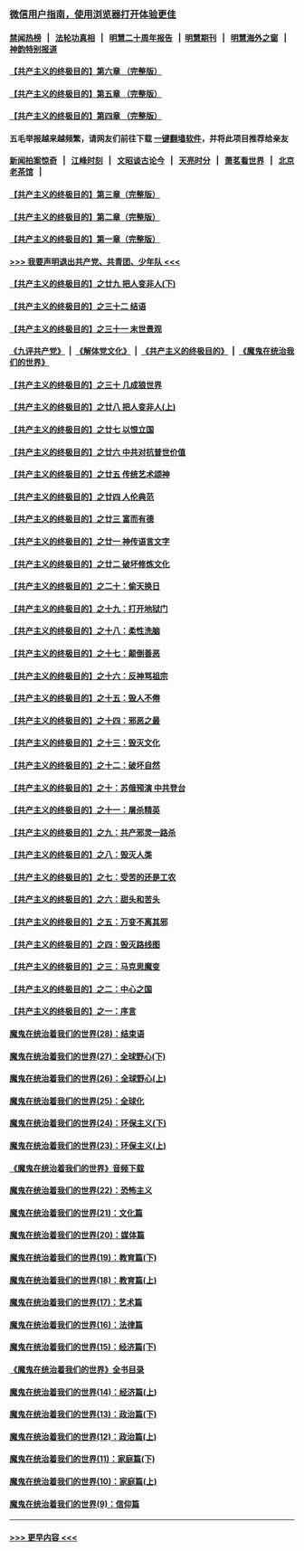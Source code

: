 ### [微信用户指南，使用浏览器打开体验更佳](https://github.com/gfw-breaker/banned-news1/blob/master/indexes/wechat-guide.md?t=0)
#### [禁闻热榜](热点新闻.md?t=0)  &nbsp;&nbsp;|&nbsp;&nbsp; [法轮功真相](https://github.com/gfw-breaker/truth/blob/master/README.md?t=0) &nbsp;&nbsp;|&nbsp;&nbsp; [明慧二十周年报告](https://github.com/gfw-breaker/mh-reports/blob/master/README.md?t=0) &nbsp;&nbsp;|&nbsp;&nbsp;[明慧期刊](https://github.com/gfw-breaker/mh-qikan) &nbsp;&nbsp;|&nbsp;&nbsp; [明慧海外之窗](https://github.com/gfw-breaker/mh-news/blob/master/README.md?t=0) &nbsp;&nbsp;|&nbsp;&nbsp; [神韵特别报道](https://github.com/gfw-breaker/mh-news/blob/master/shenyun.md?t=0)
#### [【共产主义的终极目的】第六章 （完整版）](../pages/nsc422/n11428913.md?t=02111922) 
#### [【共产主义的终极目的】第五章 （完整版）](../pages/nsc422/n11428912.md?t=02111922) 
#### [【共产主义的终极目的】第四章 （完整版）](../pages/nsc422/n11428907.md?t=02111922) 
#### 五毛举报越来越频繁，请网友们前往下载 [一键翻墙软件](https://github.com/gfw-breaker/ssr-accounts)，并将此项目推荐给亲友
#### [新闻拍案惊奇](https://github.com/gfw-breaker/banned-news1/blob/master/pages/link4.md) &nbsp;&nbsp;|&nbsp;&nbsp; [江峰时刻](https://github.com/gfw-breaker/banned-news1/blob/master/pages/link4.md) &nbsp;&nbsp;|&nbsp;&nbsp; [文昭谈古论今](https://github.com/gfw-breaker/banned-news1/blob/master/pages/link4.md) &nbsp;&nbsp;|&nbsp;&nbsp; [天亮时分](https://github.com/gfw-breaker/banned-news1/blob/master/pages/link4.md) &nbsp;&nbsp;|&nbsp;&nbsp; [萧茗看世界](https://github.com/gfw-breaker/banned-news1/blob/master/pages/link4.md) &nbsp;&nbsp;|&nbsp;&nbsp; [北京老茶馆](https://github.com/gfw-breaker/banned-news1/blob/master/pages/link4.md) &nbsp;&nbsp;|&nbsp;&nbsp; 
#### [【共产主义的终极目的】第三章（完整版）](../pages/nsc422/n11428848.md?t=02111922) 
#### [【共产主义的终极目的】第二章（完整版）](../pages/nsc422/n11428831.md?t=02111922) 
#### [【共产主义的终极目的】第一章（完整版）](../pages/nsc422/n11417651.md?t=02111922) 
#### [>>> 我要声明退出共产党、共青团、少年队 <<<](https://github.com/begood0513/goodnews/blob/master/quit/letter.md) 
#### [【共产主义的终极目的】之廿九 把人变非人(下)](../pages/nsc422/n11344140.md?t=02111922) 
#### [【共产主义的终极目的】之三十二 结语](../pages/nsc422/n11360535.md?t=02111922) 
#### [【共产主义的终极目的】之三十一 末世景观](../pages/nsc422/n11351129.md?t=02111922) 
#### [《九评共产党》](https://github.com/begood0513/9ping.md/blob/master/README.md) &nbsp;|&nbsp; [《解体党文化》](../../../../jtdwh.md/blob/master/README.md)  &nbsp;|&nbsp; [《共产主义的终极目的》](../../../../gczydzjmd.md/blob/master/README.md) &nbsp;|&nbsp; [《魔鬼在统治我们的世界》](../../../../mgztzwmdsj.md/blob/master/README.md) 
#### [【共产主义的终极目的】之三十 几成狼世界](../pages/nsc422/n11348280.md?t=02111922) 
#### [【共产主义的终极目的】之廿八 把人变非人(上)](../pages/nsc422/n11340492.md?t=02111922) 
#### [【共产主义的终极目的】之廿七 以恨立国](../pages/nsc422/n11336944.md?t=02111922) 
#### [【共产主义的终极目的】之廿六 中共对抗普世价值](../pages/nsc422/n11324785.md?t=02111922) 
#### [【共产主义的终极目的】之廿五 传统艺术颂神](../pages/nsc422/n11296396.md?t=02111922) 
#### [【共产主义的终极目的】之廿四 人伦典范](../pages/nsc422/n11296397.md?t=02111922) 
#### [【共产主义的终极目的】之廿三 富而有德](../pages/nsc422/n11283598.md?t=02111922) 
#### [【共产主义的终极目的】之廿一 神传语言文字](../pages/nsc422/n11263265.md?t=02111922) 
#### [【共产主义的终极目的】之廿二 破坏修炼文化](../pages/nsc422/n11245728.md?t=02111922) 
#### [【共产主义的终极目的】之二十：偷天换日](../pages/nsc422/n11238846.md?t=02111922) 
#### [【共产主义的终极目的】之十九：打开地狱门](../pages/nsc422/n11206376.md?t=02111922) 
#### [【共产主义的终极目的】之十八：柔性洗脑](../pages/nsc422/n11199994.md?t=02111922) 
#### [【共产主义的终极目的】之十七：颠倒善恶](../pages/nsc422/n11179782.md?t=02111922) 
#### [【共产主义的终极目的】之十六：反神骂祖宗](../pages/nsc422/n11166798.md?t=02111922) 
#### [【共产主义的终极目的】之十五：毁人不倦](../pages/nsc422/n11166792.md?t=02111922) 
#### [【共产主义的终极目的】之十四：邪恶之最](../pages/nsc422/n11150249.md?t=02111922) 
#### [【共产主义的终极目的】之十三：毁灭文化](../pages/nsc422/n11135227.md?t=02111922) 
#### [【共产主义的终极目的】之十二：破坏自然](../pages/nsc422/n11135214.md?t=02111922) 
#### [【共产主义的终极目的】之十：苏俄预演 中共登台](../pages/nsc422/n11118424.md?t=02111922) 
#### [【共产主义的终极目的】之十一：屠杀精英](../pages/nsc422/n11118442.md?t=02111922) 
#### [【共产主义的终极目的】之九：共产邪灵一路杀](../pages/nsc422/n11114139.md?t=02111922) 
#### [【共产主义的终极目的】之八：毁灭人类](../pages/nsc422/n11108503.md?t=02111922) 
#### [【共产主义的终极目的】之七：受苦的还是工农](../pages/nsc422/n11101809.md?t=02111922) 
#### [【共产主义的终极目的】之六：甜头和苦头](../pages/nsc422/n11096971.md?t=02111922) 
#### [【共产主义的终极目的】之五：万变不离其邪](../pages/nsc422/n11091285.md?t=02111922) 
#### [【共产主义的终极目的】之四：毁灭路线图](../pages/nsc422/n11086284.md?t=02111922) 
#### [【共产主义的终极目的】之三：马克思魔变](../pages/nsc422/n11061941.md?t=02111922) 
#### [【共产主义的终极目的】之二：中心之国](../pages/nsc422/n11047728.md?t=02111922) 
#### [【共产主义的终极目的】之一：序言](../pages/nsc422/n11086077.md?t=02111922) 
#### [魔鬼在统治着我们的世界(28)：结束语](../pages/nsc422/n10936246.md?t=02111922) 
#### [魔鬼在统治着我们的世界(27)：全球野心(下)](../pages/nsc422/n10928319.md?t=02111922) 
#### [魔鬼在统治着我们的世界(26)：全球野心(上)](../pages/nsc422/n10900318.md?t=02111922) 
#### [魔鬼在统治着我们的世界(25)：全球化](../pages/nsc422/n10788205.md?t=02111922) 
#### [魔鬼在统治着我们的世界(24)：环保主义(下)](../pages/nsc422/n10695307.md?t=02111922) 
#### [魔鬼在统治着我们的世界(23)：环保主义(上)](../pages/nsc422/n10688613.md?t=02111922) 
#### [《魔鬼在统治着我们的世界》音频下载](../pages/nsc422/n10635553.md?t=02111922) 
#### [魔鬼在统治着我们的世界(22)：恐怖主义](../pages/nsc422/n10614727.md?t=02111922) 
#### [魔鬼在统治着我们的世界(21)：文化篇](../pages/nsc422/n10597706.md?t=02111922) 
#### [魔鬼在统治着我们的世界(20)：媒体篇](../pages/nsc422/n10586579.md?t=02111922) 
#### [魔鬼在统治着我们的世界(19)：教育篇(下)](../pages/nsc422/n10564808.md?t=02111922) 
#### [魔鬼在统治着我们的世界(18)：教育篇(上)](../pages/nsc422/n10526970.md?t=02111922) 
#### [魔鬼在统治着我们的世界(17)：艺术篇](../pages/nsc422/n10499093.md?t=02111922) 
#### [魔鬼在统治着我们的世界(16)：法律篇](../pages/nsc422/n10485969.md?t=02111922) 
#### [魔鬼在统治着我们的世界(15)：经济篇(下)](../pages/nsc422/n10469975.md?t=02111922) 
#### [《魔鬼在统治着我们的世界》全书目录](../pages/nsc422/n10464261.md?t=02111922) 
#### [魔鬼在统治着我们的世界(14)：经济篇(上)](../pages/nsc422/n10457370.md?t=02111922) 
#### [魔鬼在统治着我们的世界(13)：政治篇(下)](../pages/nsc422/n10448270.md?t=02111922) 
#### [魔鬼在统治着我们的世界(12)：政治篇(上)](../pages/nsc422/n10444576.md?t=02111922) 
#### [魔鬼在统治着我们的世界(11)：家庭篇(下)](../pages/nsc422/n10440961.md?t=02111922) 
#### [魔鬼在统治着我们的世界(10)：家庭篇(上)](../pages/nsc422/n10435448.md?t=02111922) 
#### [魔鬼在统治着我们的世界(9)：信仰篇](../pages/nsc422/n10432159.md?t=02111922) 

----
#### [ >>> 更早内容 <<< ](../indexes/nsc422-earlier.md)
